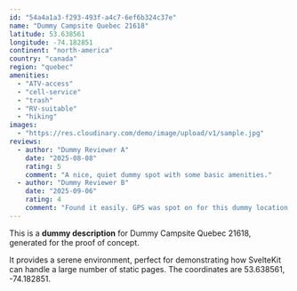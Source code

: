 ```yaml
---
id: "54a4a1a3-f293-493f-a4c7-6ef6b324c37e"
name: "Dummy Campsite Quebec 21618"
latitude: 53.638561
longitude: -74.182851
continent: "north-america"
country: "canada"
region: "quebec"
amenities:
  - "ATV-access"
  - "cell-service"
  - "trash"
  - "RV-suitable"
  - "hiking"
images:
  - "https://res.cloudinary.com/demo/image/upload/v1/sample.jpg"
reviews:
  - author: "Dummy Reviewer A"
    date: "2025-08-08"
    rating: 5
    comment: "A nice, quiet dummy spot with some basic amenities."
  - author: "Dummy Reviewer B"
    date: "2025-09-06"
    rating: 4
    comment: "Found it easily. GPS was spot on for this dummy location."
---
```


This is a **dummy description** for Dummy Campsite Quebec 21618, generated for the proof of concept.

It provides a serene environment, perfect for demonstrating how SvelteKit can handle a large number of static pages. The coordinates are 53.638561, -74.182851.
